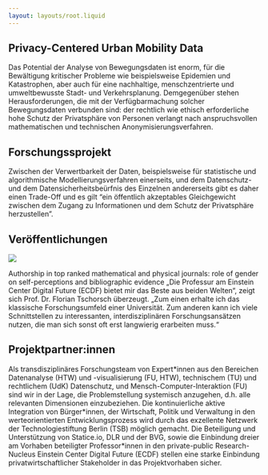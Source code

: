 ```yaml
---
layout: layouts/root.liquid
---
```

<section class="px-8 py-16 md:py-24" style="background-image: url(/assets/images/home-background.png)">
    <div class="mx-auto max-w-screen-md">
        <h1 class="text-white font-normal">Privacy-Centered Urban Mobility Data</h1>
        <p class="text-white my-8">
            Das Potential der Analyse von Bewegungsdaten ist enorm, für die Bewältigung kritischer Probleme wie beispielsweise Epidemien und Katastrophen, aber auch für eine nachhaltige, menschzentrierte und umweltbewusste Stadt- und Verkehrsplanung. Demgegenüber stehen Herausforderungen, die mit der Verfügbarmachung solcher Bewegungsdaten verbunden sind: der rechtlich wie ethisch erforderliche hohe Schutz der Privatsphäre von Personen verlangt nach anspruchsvollen mathematischen und technischen Anonymisierungsverfahren.
        </p>
    </div>
</section>
<section class="px-8 my-8 md:my-16">
    <div class="mx-auto max-w-screen-md">
        <h1 class="text-orange font-normal">Forschungssprojekt</h1>
        <p class="my-8">
            Zwischen der Verwertbarkeit der Daten, beispielsweise für statistische und algorithmische Modellierungsverfahren einerseits, und dem Datenschutz- und dem Datensicherheitsbeürfnis des Einzelnen andererseits gibt es daher einen Trade-Off und es gilt “ein öffentlich akzeptables Gleichgewicht zwischen dem Zugang zu Informationen und dem Schutz der Privatsphäre herzustellen”.
        </p>
        <h1 class="text-blue font-normal">Veröffentlichungen</h1>
        <img class="my-8" src="/assets/images/home-walkway.png">
        <p class="my-8">
            Authorship in top ranked mathematical and physical journals: role of gender on self-perceptions and bibliographic evidence
            „Die Professur am Einstein Center Digital Future (ECDF) bietet mir das Beste aus beiden Welten“, zeigt sich Prof. Dr. Florian Tschorsch überzeugt. „Zum einen erhalte ich das klassische Forschungsumfeld einer Universität. Zum anderen kann ich viele Schnittstellen zu interessanten, interdisziplinären Forschungsansätzen nutzen, die man sich sonst oft erst langwierig erarbeiten muss.“
        </p>
        <h1 class="text-green font-normal">Projektpartner:innen</h1>
        <p class="my-8">
            Als transdisziplinäres Forschungsteam von Expert*innen aus den Bereichen Datenanalyse (HTW) und -visualisierung (FU, HTW), technischem (TU) und rechtlichem (UdK) Datenschutz, und Mensch-Computer-Interaktion (FU) sind wir in der Lage, die Problemstellung systemisch anzugehen, d.h. alle relevanten Dimensionen einzubeziehen. Die kontinuierliche aktive Integration von Bürger*innen, der Wirtschaft, Politik und Verwaltung in den werteorientierten Entwicklungsprozess wird durch das exzellente Netzwerk der Technologiestiftung Berlin (TSB) möglich gemacht. Die Beteiligung und Unterstützung von Statice.io, DLR und der BVG, sowie die Einbindung dreier am Vorhaben beteiligter Professor*innen in den private-public Research-Nucleus Einstein Center Digital Future (ECDF) stellen eine starke Einbindung privatwirtschaftlicher Stakeholder in das Projektvorhaben sicher.
        </p>
    </div>
</section>
